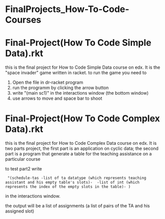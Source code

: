# FinalProjects_How-To-Code-Courses

# Final-Project(How To Code Simple Data).rkt

this is the final project for How to Code Simple Data course on edx. It is the "space invader" game written in racket. to run the game you need to 
1. Open the file in dr-racket program 
2. run the programm by clicking the arrow button
3. write "(main sc1)" in the interactions window (the bottom window)
4. use arrows to move and space bar to shoot

# Final-Project(How To Code Complex Data).rkt

this is the final project for How to Code Complex Data course on edx.
It is two parts project, the first part is an application on cyclic data; 
the second part is a program that generate a table for the teaching assistance on a particular course 

to test part2 write 

     "(schedule-tas -list of ta datatype (which represents teaching assistant and his empty table's slots)-  -list of int (which represents the index of the empty slots in the table)- ) 

in the interactions window.
                        
the output will be a list of assignments (a list of pairs of the TA and his assigned slot)
